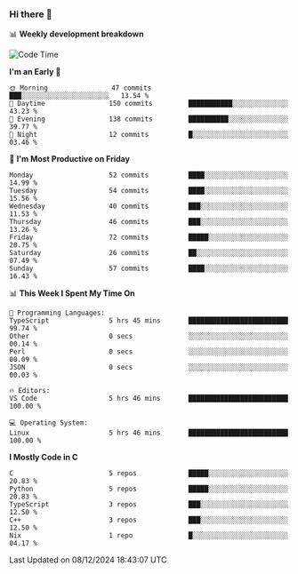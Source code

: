 ### Hi there 👋

📊 **Weekly development breakdown**
<!--START_SECTION:waka-->
![Code Time](http://img.shields.io/badge/Code%20Time-288%20hrs%2050%20mins-blue)

**I'm an Early 🐤** 

```text
🌞 Morning                47 commits          ███░░░░░░░░░░░░░░░░░░░░░░   13.54 % 
🌆 Daytime                150 commits         ███████████░░░░░░░░░░░░░░   43.23 % 
🌃 Evening                138 commits         ██████████░░░░░░░░░░░░░░░   39.77 % 
🌙 Night                  12 commits          █░░░░░░░░░░░░░░░░░░░░░░░░   03.46 % 
```
📅 **I'm Most Productive on Friday** 

```text
Monday                   52 commits          ████░░░░░░░░░░░░░░░░░░░░░   14.99 % 
Tuesday                  54 commits          ████░░░░░░░░░░░░░░░░░░░░░   15.56 % 
Wednesday                40 commits          ███░░░░░░░░░░░░░░░░░░░░░░   11.53 % 
Thursday                 46 commits          ███░░░░░░░░░░░░░░░░░░░░░░   13.26 % 
Friday                   72 commits          █████░░░░░░░░░░░░░░░░░░░░   20.75 % 
Saturday                 26 commits          ██░░░░░░░░░░░░░░░░░░░░░░░   07.49 % 
Sunday                   57 commits          ████░░░░░░░░░░░░░░░░░░░░░   16.43 % 
```


📊 **This Week I Spent My Time On** 

```text
💬 Programming Languages: 
TypeScript               5 hrs 45 mins       █████████████████████████   99.74 % 
Other                    0 secs              ░░░░░░░░░░░░░░░░░░░░░░░░░   00.14 % 
Perl                     0 secs              ░░░░░░░░░░░░░░░░░░░░░░░░░   00.09 % 
JSON                     0 secs              ░░░░░░░░░░░░░░░░░░░░░░░░░   00.03 % 

🔥 Editors: 
VS Code                  5 hrs 46 mins       █████████████████████████   100.00 % 

💻 Operating System: 
Linux                    5 hrs 46 mins       █████████████████████████   100.00 % 
```

**I Mostly Code in C** 

```text
C                        5 repos             █████░░░░░░░░░░░░░░░░░░░░   20.83 % 
Python                   5 repos             █████░░░░░░░░░░░░░░░░░░░░   20.83 % 
TypeScript               3 repos             ███░░░░░░░░░░░░░░░░░░░░░░   12.50 % 
C++                      3 repos             ███░░░░░░░░░░░░░░░░░░░░░░   12.50 % 
Nix                      1 repo              █░░░░░░░░░░░░░░░░░░░░░░░░   04.17 % 
```




 Last Updated on 08/12/2024 18:43:07 UTC
<!--END_SECTION:waka-->
<!--
**R-enanVieira/R-enanVieira** is a ✨ _special_ ✨ repository because its `README.md` (this file) appears on your GitHub profile.

Here are some ideas to get you started:

- 🔭 I’m currently working on ...
- 🌱 I’m currently learning ...
- 👯 I’m looking to collaborate on ...
- 🤔 I’m looking for help with ...
- 💬 Ask me about ...
- 📫 How to reach me: ...
- 😄 Pronouns: ...
- ⚡ Fun fact: ...
-->
